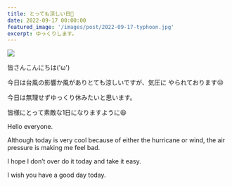```yaml
---
title: とっても涼しい日🍂
date: 2022-09-17 00:00:00
featured_image: '/images/post/2022-09-17-typhoon.jpg'
excerpt: ゆっくりします。
---
```


![](https://yutarochan.github.io/yurumina/images/post/2022-09-17-typhoon.jpg)

皆さんこんにちは('ω')

今日は台風の影響か風がありとても涼しいですが、気圧に
やられております😢

今日は無理せずゆっくり休みたいと思います。

皆様にとって素敵な1日になりますように😆


Hello everyone.

Although today is very cool because of either the hurricane or wind, the air pressure is making me feel bad.

I hope I don’t over do it today and take it easy.

I wish you have a good day today.
